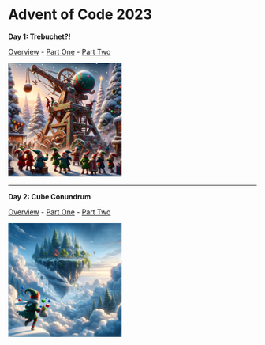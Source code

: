# Advent of Code 2023

__Day 1: Trebuchet?!__

[Overview](./Day1/day1_overview.md) - [Part One](./Day1/day1_part1.py) - [Part Two](./Day1/day1_part2.py)

<img src="./Day1/day1_DALLE.png"  width="230" height="230">

---

__Day 2: Cube Conundrum__

[Overview](./Day2/day2_overview.md) - [Part One](./Day2/day2_part1.py) - [Part Two](./Day2/day2_part2.py)

<img src="./Day2/day2_DALLE.png"  width="230" height="230">
